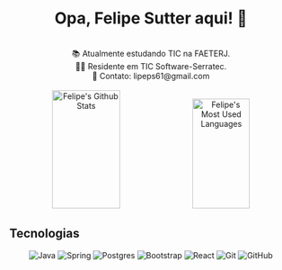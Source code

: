 <h1 align="center"> Opa, Felipe Sutter aqui! 👋</h1>
<br> 
<div align="center">  
 📚 Atualmente estudando TIC na FAETERJ.<br>
 👨‍💻 Residente em TIC Software-Serratec. <br>
 📧 Contato: lipeps61@gmail.com <br><br>
      <img width="49%" height="210px" src="https://github-readme-stats.vercel.app/api?username=FelipeSutter&show_icons=true&count_private=true&hide_border=true&title_color=900D3&icon_color=FFBF00&text_color=F0F8FF&bg_color=000000" alt="Felipe's Github Stats" /> 
      <img width="45%" height="195px" src="https://github-readme-stats.vercel.app/api/top-langs/?username=FelipeSutter&layout=compact&hide_border=true&title_color=900D3&text_color=F0F8FF&bg_color=000000" alt="Felipe's Most Used Languages" />
 </div>
 
 <h2>Tecnologias</h2>
 <div align="center">

![Java](https://img.shields.io/badge/java-%23ED8B00.svg?style=for-the-badge&logo=openjdk&logoColor=white)
![Spring](https://img.shields.io/badge/spring-%236DB33F.svg?style=for-the-badge&logo=spring&logoColor=white)
![Postgres](https://img.shields.io/badge/postgres-%23316192.svg?style=for-the-badge&logo=postgresql&logoColor=white)
![Bootstrap](https://img.shields.io/badge/bootstrap-%238511FA.svg?style=for-the-badge&logo=bootstrap&logoColor=white)
![React](https://img.shields.io/badge/react-%2320232a.svg?style=for-the-badge&logo=react&logoColor=%2361DAFB)
![Git](https://img.shields.io/badge/git-%23F05033.svg?style=for-the-badge&logo=git&logoColor=white)
![GitHub](https://img.shields.io/badge/github-%23121011.svg?style=for-the-badge&logo=github&logoColor=white)

 </div>
 




